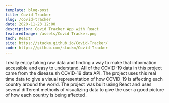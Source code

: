 ```yaml
---
template: blog-post
title: Covid Tracker
slug: /covid-tracker
date: 2020-11-23 12:00
description: Covid Tracker App with React
featuredImage: /assets/Covid Tracker.png
tech: React
site: https://stuckm.github.io/Covid-Tracker/
code: https://github.com/stuckm/Covid-Tracker
---
```


I really enjoy taking raw data and finding a way to make that information accessible and easy to understand.
All of the COVID-19 data in this project came from the disease.sh COVID-19 data API. The project uses this real time data to give a visual representation of how COVID-19 is affecting each country around the world. The project was built using React and uses several different methods of visualizing data to give the user a good picture of how each country is being affected.
